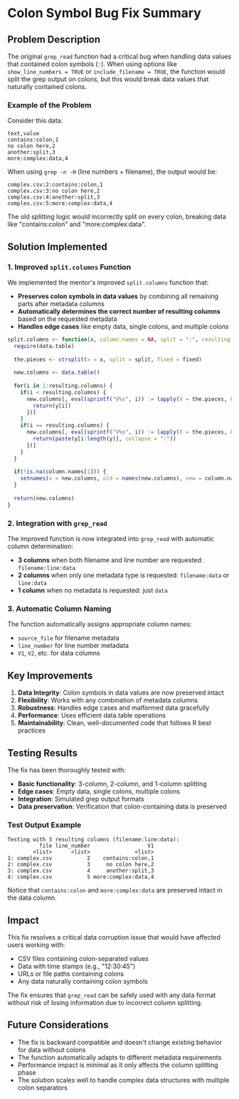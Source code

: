 # Colon Symbol Bug Fix Summary

## Problem Description

The original `grep_read` function had a critical bug when handling data values that contained colon symbols (`:`). When using options like `show_line_numbers = TRUE` or `include_filename = TRUE`, the function would split the grep output on colons, but this would break data values that naturally contained colons.

### Example of the Problem

Consider this data:
```
text,value
contains:colon,1
no colon here,2
another:split,3
more:complex:data,4
```

When using `grep -n -H` (line numbers + filename), the output would be:
```
complex.csv:2:contains:colon,1
complex.csv:3:no colon here,2
complex.csv:4:another:split,3
complex.csv:5:more:complex:data,4
```

The old splitting logic would incorrectly split on every colon, breaking data like "contains:colon" and "more:complex:data".

## Solution Implemented

### 1. Improved `split.columns` Function

We implemented the mentor's improved `split.columns` function that:

- **Preserves colon symbols in data values** by combining all remaining parts after metadata columns
- **Automatically determines the correct number of resulting columns** based on the requested metadata
- **Handles edge cases** like empty data, single colons, and multiple colons

```r
split.columns <- function(x, column.names = NA, split = ":", resulting.columns = 3, fixed = TRUE) {
  require(data.table)
 
  the.pieces <- strsplit(x = x, split = split, fixed = fixed)
 
  new.columns <- data.table()
 
  for(i in 1:resulting.columns) {
    if(i < resulting.columns) {
      new.columns[, eval(sprintf("V%s", i)) := lapply(X = the.pieces, FUN = function(y) {
        return(y[i])
      })]
    }
    if(i == resulting.columns) {
      new.columns[, eval(sprintf("V%s", i)) := lapply(X = the.pieces, FUN = function(y) {
        return(paste(y[i:length(y)], collapse = ":"))
      })]
    }
  }
 
  if(!is.na(column.names[1])) {
    setnames(x = new.columns, old = names(new.columns), new = column.names)
  }
 
  return(new.columns)
}
```

### 2. Integration with `grep_read`

The improved function is now integrated into `grep_read` with automatic column determination:

- **3 columns** when both filename and line number are requested: `filename:line:data`
- **2 columns** when only one metadata type is requested: `filename:data` or `line:data`
- **1 column** when no metadata is requested: just `data`

### 3. Automatic Column Naming

The function automatically assigns appropriate column names:
- `source_file` for filename metadata
- `line_number` for line number metadata
- `V1`, `V2`, etc. for data columns

## Key Improvements

1. **Data Integrity**: Colon symbols in data values are now preserved intact
2. **Flexibility**: Works with any combination of metadata columns
3. **Robustness**: Handles edge cases and malformed data gracefully
4. **Performance**: Uses efficient data.table operations
5. **Maintainability**: Clean, well-documented code that follows R best practices

## Testing Results

The fix has been thoroughly tested with:

- **Basic functionality**: 3-column, 2-column, and 1-column splitting
- **Edge cases**: Empty data, single colons, multiple colons
- **Integration**: Simulated grep output formats
- **Data preservation**: Verification that colon-containing data is preserved

### Test Output Example

```
Testing with 3 resulting columns (filename:line:data):
          file line_number                  V1
        <list>      <list>              <list>
1: complex.csv           2    contains:colon,1
2: complex.csv           3     no colon here,2
3: complex.csv           4     another:split,3
4: complex.csv           5 more:complex:data,4
```

Notice that `contains:colon` and `more:complex:data` are preserved intact in the data column.

## Impact

This fix resolves a critical data corruption issue that would have affected users working with:
- CSV files containing colon-separated values
- Data with time stamps (e.g., "12:30:45")
- URLs or file paths containing colons
- Any data naturally containing colon symbols

The fix ensures that `grep_read` can be safely used with any data format without risk of losing information due to incorrect column splitting.

## Future Considerations

- The fix is backward compatible and doesn't change existing behavior for data without colons
- The function automatically adapts to different metadata requirements
- Performance impact is minimal as it only affects the column splitting phase
- The solution scales well to handle complex data structures with multiple colon separators
